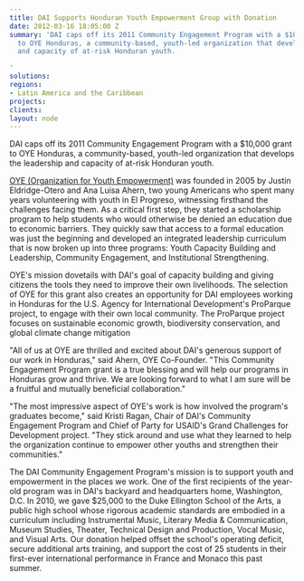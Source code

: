 ```yaml
---
title: DAI Supports Honduran Youth Empowerment Group with Donation
date: 2012-03-16 18:05:00 Z
summary: 'DAI caps off its 2011 Community Engagement Program with a $10,000 grant
  to OYE Honduras, a community-based, youth-led organization that develops the leadership
  and capacity of at-risk Honduran youth.

'
solutions: 
regions:
- Latin America and the Caribbean
projects: 
clients: 
layout: node
---
```


DAI caps off its 2011 Community Engagement Program with a $10,000 grant to OYE Honduras, a community-based, youth-led organization that develops the leadership and capacity of at-risk Honduran youth.

[OYE (Organization for Youth Empowerment)][1] was founded in 2005 by Justin Eldridge-Otero and Ana Luisa Ahern, two young Americans who spent many years volunteering with youth in El Progreso, witnessing firsthand the challenges facing them. As a critical first step, they started a scholarship program to help students who would otherwise be denied an education due to economic barriers. They quickly saw that access to a formal education was just the beginning and developed an integrated leadership curriculum that is now broken up into three programs: Youth Capacity Building and Leadership, Community Engagement, and Institutional Strengthening.

OYE's mission dovetails with DAI's goal of capacity building and giving citizens the tools they need to improve their own livelihoods. The selection of OYE for this grant also creates an opportunity for DAI employees working in Honduras for the U.S. Agency for International Development's ProParque project, to engage with their own local community. The ProParque project focuses on sustainable economic growth, biodiversity conservation, and global climate change mitigation

"All of us at OYE are thrilled and excited about DAI's generous support of our work in Honduras," said Ahern, OYE Co-Founder. "This Community Engagement Program grant is a true blessing and will help our programs in Honduras grow and thrive. We are looking forward to what I am sure will be a fruitful and mutually beneficial collaboration."

"The most impressive aspect of OYE's work is how involved the program's graduates become," said Kristi Ragan, Chair of DAI's Community Engagement Program and Chief of Party for USAID's Grand Challenges for Development project. "They stick around and use what they learned to help the organization continue to empower other youths and strengthen their communities."

The DAI Community Engagement Program's mission is to support youth and empowerment in the places we work. One of the first recipients of the year-old program was in DAI's backyard and headquarters home, Washington, D.C. In 2010, we gave $25,000 to the Duke Ellington School of the Arts, a public high school whose rigorous academic standards are embodied in a curriculum including Instrumental Music, Literary Media & Communication, Museum Studies, Theater, Technical Design and Production, Vocal Music, and Visual Arts. Our donation helped offset the school's operating deficit, secure additional arts training, and support the cost of 25 students in their first-ever international performance in France and Monaco this past summer.

[1]: http://www.oyehonduras.org/
